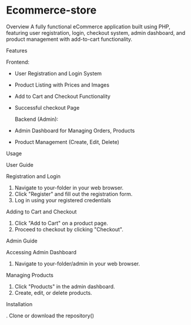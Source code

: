 # Ecommerce-store
Overview
A fully functional eCommerce application built using PHP, featuring user registration, login, checkout system, admin dashboard, and product management with add-to-cart functionality.

Features

Frontend:

- User Registration and Login System
- Product Listing with Prices and Images
- Add to Cart and Checkout Functionality
- Successful checkout Page


  Backend (Admin):

- Admin Dashboard for Managing Orders, Products
- Product Management (Create, Edit, Delete)


Usage

User Guide

Registration and Login

1. Navigate to your-folder in your web browser.
2. Click "Register" and fill out the registration form.
3. Log in using your registered credentials


Adding to Cart and Checkout

1. Click "Add to Cart" on a product page.
2. Proceed to checkout by clicking "Checkout".


Admin Guide

Accessing Admin Dashboard

1. Navigate to your-folder/admin in your web browser.

Managing Products

1. Click "Products" in the admin dashboard.
2. Create, edit, or delete products.



Installation

. Clone or download the repository()

